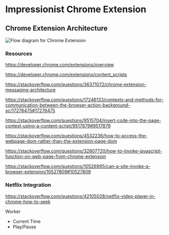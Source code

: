 # Impressionist Chrome Extension 

## Chrome Extension Architecture

![Flow diagram for Chrome Extension](https://developer.chrome.com/static/images/overview/messagingarc.png)

### Resources

https://developer.chrome.com/extensions/overview

https://developer.chrome.com/extensions/content_scripts

https://stackoverflow.com/questions/36371072/chrome-extension-messaging-architecture

https://stackoverflow.com/questions/17246133/contexts-and-methods-for-communication-between-the-browser-action-background-sc/17276475#17276475

https://stackoverflow.com/questions/9515704/insert-code-into-the-page-context-using-a-content-script/9517879#9517879

https://stackoverflow.com/questions/4532236/how-to-access-the-webpage-dom-rather-than-the-extension-page-dom

https://stackoverflow.com/questions/32807720/how-to-invoke-javascript-function-on-web-page-from-chrome-extension

https://stackoverflow.com/questions/10526995/can-a-site-invoke-a-browser-extension/10527809#10527809

### Netflix Integration

https://stackoverflow.com/questions/42105028/netflix-video-player-in-chrome-how-to-seek


Worker 

- Current Time 
- Play/Pause


